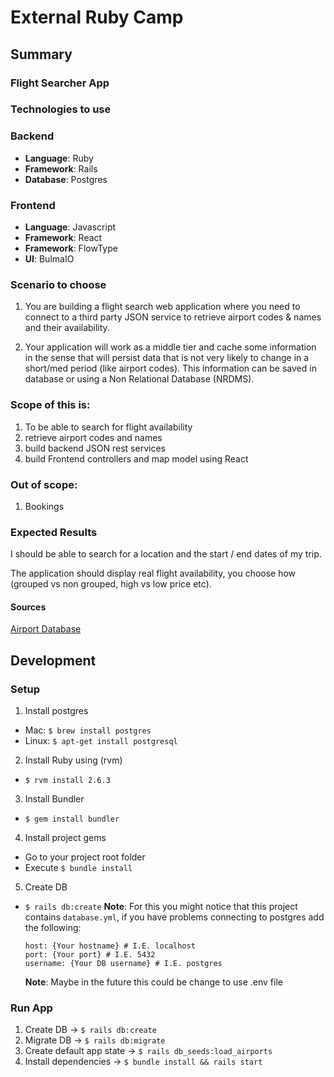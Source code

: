 # External Ruby Camp
## Summary
### Flight Searcher App

### Technologies to use
### Backend
  - **Language**: Ruby
  - **Framework**: Rails
  - **Database**: Postgres

### Frontend
  - **Language**: Javascript
  - **Framework**: React
  - **Framework**: FlowType
  - **UI**: BulmaIO

### Scenario to choose
1. You are building a flight search web application where you need to connect to a third party JSON service to retrieve airport codes & names and their availability.

2. Your application will work as a middle tier and cache some information in the sense that will persist data that is not very likely to change in a short/med period (like airport codes). This information can be saved in database or using a Non Relational Database (NRDMS).

### Scope of this is:
1. To be able to search for flight availability
2. retrieve airport codes and names
3. build backend JSON rest services
4. build Frontend controllers and map model using React

### Out of scope:
1. Bookings

### Expected Results
I should be able to search for a location and the start / end dates of my trip.

The application should display real flight availability, you choose how (grouped vs non grouped, high vs low price etc).

#### Sources
[Airport Database](https://github.com/jpatokal/openflights)

## Development
### Setup
1. Install postgres
  - Mac: `$ brew install postgres`
  - Linux: `$ apt-get install postgresql`

2. Install Ruby using (rvm)
  - `$ rvm install 2.6.3`

3. Install Bundler
  - `$ gem install bundler`

4. Install project gems
  - Go to your project root folder
  - Execute `$ bundle install`

5. Create DB
  - `$ rails db:create`
    **Note**: For this you might notice that this project contains `database.yml`, if you have problems connecting to postgres add the following:
    ```
    host: {Your hostname} # I.E. localhost
    port: {Your port} # I.E. 5432
    username: {Your DB username} # I.E. postgres
    ```
    **Note**: Maybe in the future this could be change to use .env file
### Run App
1. Create DB -> `$ rails db:create` 
2. Migrate DB -> `$ rails db:migrate` 
3. Create default app state -> `$ rails db_seeds:load_airports`
4. Install dependencies -> `$ bundle install && rails start`